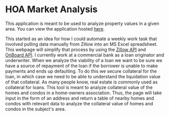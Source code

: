 # HOA Market Analysis

This application is meant to be used to analyze property values in a given area. You can view the application hosted [here](spencercorwin.com/hoa-market-analysis).

This started as an idea for how I could automate a weekly work task that involved pulling data manually from
Zillow into an MS Excel spreadsheet. This webpage will simplify that process by using the [Zillow API](https://www.zillow.com/howto/api/APIOverview.htm) and [OnBoard API](https://developer.onboard-apis.com/home). I currently work at a commercial bank as a loan originator and underwriter. When we analyze the viability of a loan we want to be sure we have a source of repayment of the loan if the borrower is unable to make payments and ends up defaulting. To do this we secure collateral for the loan, in which case we need to be able to understand the liquidation value of that collateral. As many people know, real estate is commonly used as collateral for loans. This tool is meant to analyze collateral value of the homes and condos in a home-owners association. Thus, the page will take input in the form of an address and return a table of nearby homes and condos with relevant data to analyze the collateral value of homes and condos in the subject's area.
